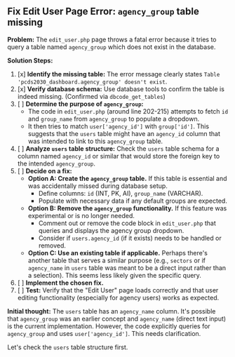 ## Fix Edit User Page Error: `agency_group` table missing

**Problem:** The `edit_user.php` page throws a fatal error because it tries to query a table named `agency_group` which does not exist in the database.

**Solution Steps:**

1.  [x] **Identify the missing table:** The error message clearly states `Table 'pcds2030_dashboard.agency_group' doesn't exist`.
2.  [x] **Verify database schema:** Use database tools to confirm the table is indeed missing. (Confirmed via `dbcode_get_tables`)
3.  [ ] **Determine the purpose of `agency_group`:**
    *   The code in `edit_user.php` (around line 202-215) attempts to fetch `id` and `group_name` from `agency_group` to populate a dropdown.
    *   It then tries to match `user['agency_id']` with `group['id']`. This suggests that the `users` table might have an `agency_id` column that was intended to link to this `agency_group` table.
4.  [ ] **Analyze `users` table structure:** Check the `users` table schema for a column named `agency_id` or similar that would store the foreign key to the intended `agency_group`.
5.  [ ] **Decide on a fix:**
    *   **Option A: Create the `agency_group` table.** If this table is essential and was accidentally missed during database setup.
        *   Define columns: `id` (INT, PK, AI), `group_name` (VARCHAR).
        *   Populate with necessary data if any default groups are expected.
    *   **Option B: Remove the `agency_group` functionality.** If this feature was experimental or is no longer needed.
        *   Comment out or remove the code block in `edit_user.php` that queries and displays the agency group dropdown.
        *   Consider if `users.agency_id` (if it exists) needs to be handled or removed.
    *   **Option C: Use an existing table if applicable.** Perhaps there's another table that serves a similar purpose (e.g., `sectors` or if `agency_name` in `users` table was meant to be a direct input rather than a selection). This seems less likely given the specific query.
6.  [ ] **Implement the chosen fix.**
7.  [ ] **Test:** Verify that the "Edit User" page loads correctly and that user editing functionality (especially for agency users) works as expected.

**Initial thought:** The `users` table has an `agency_name` column. It's possible that `agency_group` was an earlier concept and `agency_name` (direct text input) is the current implementation. However, the code explicitly queries for `agency_group` and uses `user['agency_id']`. This needs clarification.

Let's check the `users` table structure first.
